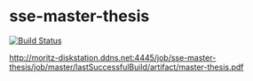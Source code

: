 # sse-master-thesis

[![Build Status](http://moritz-diskstation.ddns.net:4445/job/sse-master-thesis/job/master/badge/icon)](http://moritz-diskstation.ddns.net:4445/job/sse-master-thesis/job/master/)

http://moritz-diskstation.ddns.net:4445/job/sse-master-thesis/job/master/lastSuccessfulBuild/artifact/master-thesis.pdf
